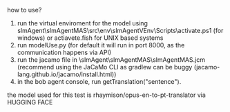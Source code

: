 how to use?

1. run the virtual enviroment for the model using slmAgent\slmAgentMAS\src\env\slmAgentVEnv\Scripts\activate.ps1 (for windows) or actiavete.fish for UNIX based systems
2. run modelUse.py (for default it will run in port 8000, as the communication happens via API)
3. run the jacamo file in \slmAgent\slmAgentMAS\slmAgentMAS.jcm (recommend using the JaCaMo CLI as gradlew can be buggy (jacamo-lang.github.io/jacamo/install.html))
4. in the bob agent console, run getTranslation("sentence").


the model used for this test is rhaymison/opus-en-to-pt-translator via HUGGING FACE
